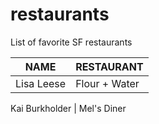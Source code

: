 # restaurants
List of favorite SF restaurants

 NAME | RESTAURANT 
---|---
Lisa Leese | Flour + Water

Kai Burkholder | Mel's Diner
